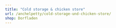 ```yaml
---
title: "Cold storage & chicken store"
url: /anchelpetty/cold-storage-und-chicken-store/
shop: Dorfladen
---
```

